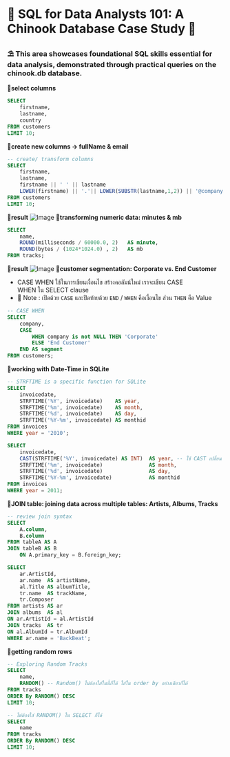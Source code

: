 # 📂 SQL for Data Analysts 101: A Chinook Database Case Study 🌻
### ⛱ This area showcases foundational SQL skills essential for data analysis, demonstrated through practical queries on the chinook.db database. 
**🌻select columns**
```sql
SELECT 
    firstname,
    lastname,
    country
FROM customers
LIMIT 10;
```
**🌻create new columns -> fullName & email**
```sql
-- create/ transform columns
SELECT 
    firstname,
    lastname,
    firstname || ' ' || lastname                                             AS fullName,
    LOWER(firstname) || '.'|| LOWER(SUBSTR(lastname,1,2)) || '@company.com'  AS email
FROM customers
LIMIT 10;
```
**🌷result**
![Image](https://github.com/user-attachments/assets/18128d2b-8215-4dd9-a803-4925fec867b5)
**🌻transforming numeric data: minutes & mb**
```sql
SELECT 
    name,
    ROUND(milliseconds / 60000.0, 2)   AS minute,
    ROUND(bytes / (1024*1024.0) , 2)   AS mb
FROM tracks;
```
**🌷result**
![Image](https://github.com/user-attachments/assets/c1231eef-d404-47b8-af77-6bfa7f996f0d)
**🌻customer segmentation: Corporate vs. End Customer**
- CASE WHEN ใช้ในการเขียนเงื่อนไข สร้างคอลัมน์ใหม่ เราจะเขียน CASE WHEN ใน SELECT clause
- 🐣  Note : เปิดด้วย ```CASE``` และปิดท้ายด้วย ```END``` / ```WHEN``` คือเงื่อนไข ส่วน ```THEN``` คือ Value
```sql
-- CASE WHEN
SELECT 
    company,
    CASE 
    	WHEN company is not NULL THEN 'Corporate'
        ELSE 'End Customer'
    END AS segment
FROM customers;
```
**🌻working with Date-Time in SQLite**
```sql
-- STRFTIME is a specific function for SQLite
SELECT 
    invoicedate,
    STRFTIME('%Y', invoicedate)    AS year,
    STRFTIME('%m', invoicedate)    AS month,
    STRFTIME('%d', invoicedate)    AS day,
    STRFTIME('%Y-%m', invoicedate) AS monthid
FROM invoices
WHERE year = '2010';
```
```sql
SELECT 
    invoicedate,
    CAST(STRFTIME('%Y', invoicedate) AS INT)  AS year, -- ใช้ CAST เปลี่ยน data type
    STRFTIME('%m', invoicedate)               AS month,
    STRFTIME('%d', invoicedate)               AS day,
    STRFTIME('%Y-%m', invoicedate)            AS monthid
FROM invoices
WHERE year = 2011;
```
**🌻JOIN table: joining data across multiple tables: Artists, Albums, Tracks**
```sql
-- review join syntax
SELECT 
	A.column,
	B.column
FROM tableA AS A
JOIN tableB AS B
	ON A.primary_key = B.foreign_key;
```
```sql
SELECT 
    ar.ArtistId,
    ar.name  AS artistName,
    al.Title AS albumTitle,
    tr.name  AS trackName,
    tr.Composer
FROM artists AS ar
JOIN albums  AS al
ON ar.ArtistId = al.ArtistId
JOIN tracks  AS tr
ON al.AlbumId = tr.AlbumId
WHERE ar.name = 'BackBeat';
```
**🌻getting random rows**
```sql
-- Exploring Random Tracks
SELECT 
    name,
    RANDOM() -- Random() ไม่ต้องใส่ในนี้ก็ได้ ใส่ใน order by อย่างเดียวก็ได้
FROM tracks
ORDER By RANDOM() DESC
LIMIT 10;
```
```sql
-- ไม่ต้องใส่ RANDOM() ใน SELECT ก็ได้
SELECT 
    name
FROM tracks
ORDER By RANDOM() DESC 
LIMIT 10;
```
